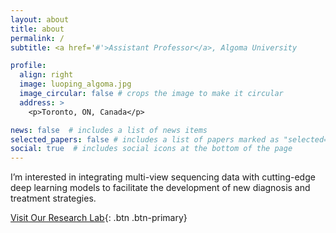 ```yaml
---
layout: about
title: about
permalink: /
subtitle: <a href='#'>Assistant Professor</a>, Algoma University

profile:
  align: right
  image: luoping_algoma.jpg
  image_circular: false # crops the image to make it circular
  address: >
    <p>Toronto, ON, Canada</p>

news: false  # includes a list of news items
selected_papers: false # includes a list of papers marked as "selected={true}"
social: true  # includes social icons at the bottom of the page
---
```


I’m interested in integrating multi-view sequencing data with cutting-edge deep learning models to facilitate the development of new diagnosis and treatment strategies.

[Visit Our Research Lab](https://luoping.ca/research-lab){: .btn .btn-primary}

